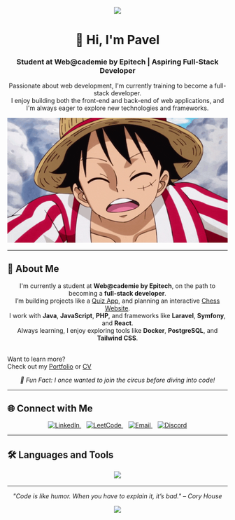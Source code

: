 <p align="center">
  <img src="https://capsule-render.vercel.app/api?type=waving&height=150&width=900&color=gradient" />
</p>

<h1 align="center">👋 Hi, I'm Pavel</h1>
<h3 align="center">Student at Web@cademie by Epitech | Aspiring Full-Stack Developer</h3>

<p align="center">
  Passionate about web development, I'm currently training to become a full-stack developer.<br />
  I enjoy building both the front-end and back-end of web applications, and I'm always eager to explore new technologies and frameworks.
</p>

<p align="center">
  <img src="https://github.com/Pavelito75/Profile/blob/main/gifProfile.gif" width="600" alt="coding gif" />
</p>

---

## 🚀 About Me

<p align="center">
  I'm currently a student at <strong>Web@cademie by Epitech</strong>, on the path to becoming a <strong>full-stack developer</strong>.<br/>
  I’m building projects like a <a href="https://github.com/Pavelito75/My-Quizz">Quiz App</a>, and planning an interactive <a href="https://github.com/Pavelito75/BetterChess">Chess Website</a>.<br/>
  I work with <strong>Java</strong>, <strong>JavaScript</strong>, <strong>PHP</strong>, and frameworks like <strong>Laravel</strong>, <strong>Symfony</strong>, and <strong>React</strong>.<br/>
  Always learning, I enjoy exploring tools like <strong>Docker</strong>, <strong>PostgreSQL</strong>, and <strong>Tailwind CSS</strong>.<br/><br/>

  Want to learn more?<br/>
  Check out my <a href="https://portfolio-nine-peach-20.vercel.app">Portfolio</a> or <a href="https://github.com/Pavelito75/CV/blob/main/CV%20-%20Gatti%20Pavel.pdf">CV</a>
</p>

<p align="center"><em>🎪 Fun Fact: I once wanted to join the circus before diving into code!</em></p>

---

## 🌐 Connect with Me

<p align="center">
  <a href="https://www.linkedin.com/in/pavel-gatti" target="_blank" rel="noopener noreferrer">
    <img height="60" src="https://skillicons.dev/icons?i=linkedin" alt="LinkedIn" />
  </a>
  &nbsp;&nbsp;
  <a href="https://www.leetcode.com/pavelito" target="_blank" rel="noopener noreferrer">
    <img height="60" src="https://skillicons.dev/icons?i=leetcode" alt="LeetCode" />
  </a>
  &nbsp;&nbsp;
  <a href="mailto:gattipavel@yahoo.fr" target="_blank" rel="noopener noreferrer">
    <img height="60" src="https://skillicons.dev/icons?i=gmail" alt="Email" />
  </a>
  &nbsp;&nbsp;
  <a href="https://discord.gg/Pavelito" target="_blank" rel="noopener noreferrer">
    <img height="60" src="https://skillicons.dev/icons?i=discord" alt="Discord" />
  </a>
</p>

---

## 🛠️ Languages and Tools

<p align="center">
  <img src="https://skillicons.dev/icons?i=java,javascript,php,laravel,symfony,react,tailwindcss,docker,postgres,mysql,nginx,python,express,nodejs,typescript,sass,vue" height="50" />
</p>

---

<p align="center" style="font-style: italic;">
  "Code is like humor. When you have to explain it, it’s bad." – Cory House
</p>

<p align="center">
  <img src="https://capsule-render.vercel.app/api?type=waving&height=150&width=900&color=gradient&fontSize=60&fontColor=F5EEE6&section=footer" />
</p>

